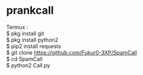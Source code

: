 # prankcall
Termux :  
$ pkg install git  
$ pkg install python2  
$ pip2 install requests  
$ git clone https://github.com/Fukur0-3XP/SpamCall  
$ cd SpamCall  
$ python2 Call.py  

